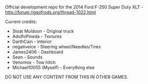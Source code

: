 Official development repo for the 2014 Ford F-250 Super Duty XLT - http://forum.rigsofrods.org/thread-1022.html

Current credits:
- Stoat Muldoon - Original truck
- AdolfoPineda - Textures
- DarthCain - Interior
- negativeice  - Steering wheel/Needles/Tires
- James2406 - Dashboard
- Sean - Sounds
- Venomox - Tow hitch
- Michael10055 (Myself) - Everything else

DO NOT USE ANY CONTENT FROM THIS IN OTHER GAMES.
